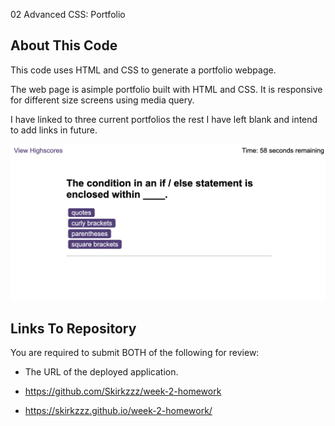 02 Advanced CSS: Portfolio

## About This Code

This code uses HTML and CSS to generate a portfolio webpage.

The web page is asimple portfolio built with HTML and CSS. It is responsive for different size screens using media query.

I have linked to three current portfolios the rest I have left blank and intend to add links in future.

![Simple Portfolio Page!](/assets/img/portfolio.1.png)

## Links To Repository

You are required to submit BOTH of the following for review:

- The URL of the deployed application.

- https://github.com/Skirkzzz/week-2-homework
- https://skirkzzz.github.io/week-2-homework/
